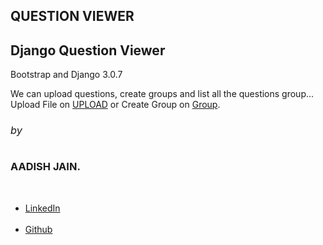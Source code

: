 <h2>QUESTION VIEWER</h2>
  <h2>Django Question Viewer</h2>
  <p>Bootstrap and Django 3.0.7</p>
  <p> We can upload questions, create groups and list all the questions group...
    Upload File on <a href="/">UPLOAD</a> or
    Create Group on  <a href="/">Group</a>.
  </p>
  <p>
     <h3><i><h6>by</h6></i>  AADISH JAIN.</h3><br>
    <ul>
    <li><a href="https://www.linkedin.com/in/aadish-jain-aj/" target="_blank">LinkedIn</a></li><br>
    <li><a href="https://github.com/aadish-jain"  target="_blank">Github</a></li>
  </ul>
  </p>
